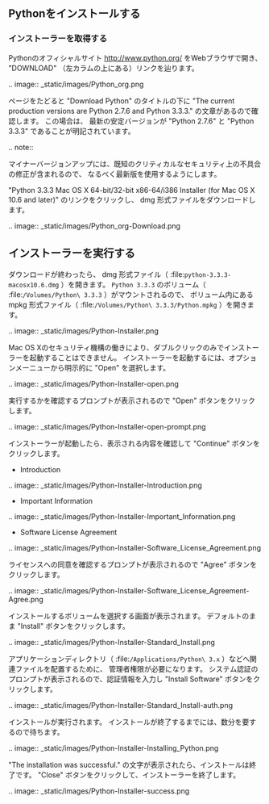## Pythonをインストールする

### インストーラーを取得する

Pythonのオフィシャルサイト <http://www.python.org/> をWebブラウザで開き、
"DOWNLOAD" （左カラムの上にある）リンクを辿ります。

.. image:: _static/images/Python_org.png

ページをたどると "Download Python" のタイトルの下に
"The current production versions are Python 2.7.6 and Python 3.3.3."
の文章があるので確認します。
この場合は、 最新の安定バージョンが "Python 2.7.6" と "Python 3.3.3" であることが明記されています。

.. note::

  マイナーバージョンアップには、既知のクリティカルなセキュリティ上の不具合の修正が含まれるので、
  なるべく最新版を使用するようにします。

"Python 3.3.3 Mac OS X 64-bit/32-bit x86-64/i386 Installer (for Mac OS X 10.6 and later)"
のリンクをクリックし、 dmg 形式ファイルをダウンロードします。

.. image:: _static/images/Python_org-Download.png

インストーラーを実行する
------------------------

ダウンロードが終わったら、 dmg 形式ファイル（ :file:`python-3.3.3-macosx10.6.dmg` ）を開きます。
`Python 3.3.3` のボリューム（ :file:`/Volumes/Python\ 3.3.3` ）がマウントされるので、
ボリューム内にある mpkg 形式ファイル（ :file:`/Volumes/Python\ 3.3.3/Python.mpkg` ）を開きます。

.. image:: _static/images/Python-Installer.png

Mac OS Xのセキュリティ機構の働きにより、ダブルクリックのみでインストーラーを起動することはできません。
インストーラーを起動するには、オプションメーニューから明示的に "Open" を選択します。

.. image:: _static/images/Python-Installer-open.png

実行するかを確認するプロンプトが表示されるので "Open" ボタンをクリックします。

.. image:: _static/images/Python-Installer-open-prompt.png

インストーラーが起動したら、表示される内容を確認して "Continue" ボタンをクリックします。

- Introduction

.. image:: _static/images/Python-Installer-Introduction.png

- Important Information

.. image:: _static/images/Python-Installer-Important_Information.png

- Software License Agreement

.. image:: _static/images/Python-Installer-Software_License_Agreement.png

ライセンスへの同意を確認するプロンプトが表示されるので "Agree" ボタンをクリックします。

.. image:: _static/images/Python-Installer-Software_License_Agreement-Agree.png

インストールするボリュームを選択する画面が表示されます。
デフォルトのまま "Install" ボタンをクリックします。

.. image:: _static/images/Python-Installer-Standard_Install.png

アプリケーションディレクトリ（ :file:`/Applications/Python\ 3.x` ）などへ関連ファイルを配置するために、
管理者権限が必要になります。
システム認証のプロンプトが表示されるので、認証情報を入力し "Install Software" ボタンをクリックします。

.. image:: _static/images/Python-Installer-Standard_Install-auth.png

インストールが実行されます。
インストールが終了するまでには、数分を要するので待ちます。

.. image:: _static/images/Python-Installer-Installing_Python.png

"The installation was successful." の文字が表示されたら、インストールは終了です。
"Close" ボタンをクリックして、インストーラーを終了します。

.. image:: _static/images/Python-Installer-success.png
